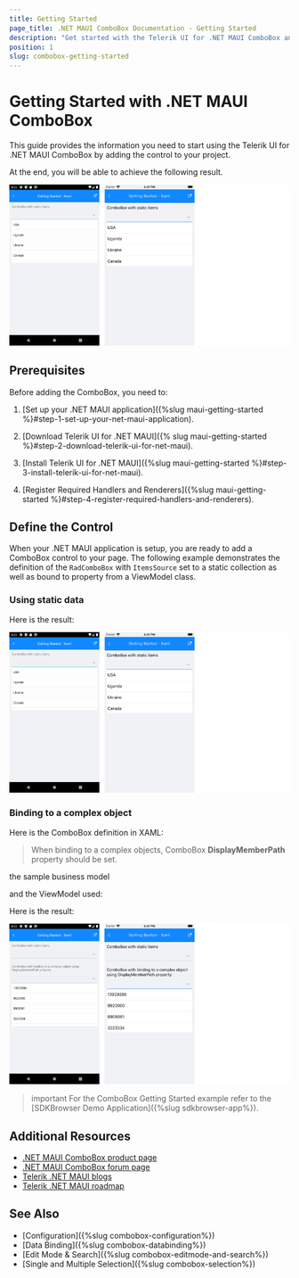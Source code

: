 ```yaml
---
title: Getting Started
page_title: .NET MAUI ComboBox Documentation - Getting Started
description: "Get started with the Telerik UI for .NET MAUI ComboBox and add the control to your .NET MAUI project."
position: 1
slug: combobox-getting-started
---
```


# Getting Started with .NET MAUI ComboBox

This guide provides the information you need to start using the Telerik UI for .NET MAUI ComboBox by adding the control to your project.

At the end, you will be able to achieve the following result.

![ComboBox Getting Started](images/combobox-getting-started.png)

## Prerequisites

Before adding the ComboBox, you need to:

1. [Set up your .NET MAUI application]({%slug maui-getting-started %}#step-1-set-up-your-net-maui-application).

1. [Download Telerik UI for .NET MAUI]({% slug maui-getting-started %}#step-2-download-telerik-ui-for-net-maui).

1. [Install Telerik UI for .NET MAUI]({%slug maui-getting-started %}#step-3-install-telerik-ui-for-net-maui).

1. [Register Required Handlers and Renderers]({%slug maui-getting-started %}#step-4-register-required-handlers-and-renderers).

## Define the Control

When your .NET MAUI application is setup, you are ready to add a ComboBox control to your page. The following example demonstrates the definition of the `RadComboBox` with `ItemsSource` set to a static collection as well as bound to property from a ViewModel class.

### Using static data

<snippet id='combobox-getting-started-static-items-xaml'/>

Here is the result:

![ComboBox Getting Started](images/combobox-getting-started.png)

### Binding to a complex object

Here is the ComboBox definition in XAML:

<snippet id='combobox-getting-started-complex-object-xaml'/>

> When binding to a complex objects, ComboBox **DisplayMemberPath** property should be set.

the sample business model

<snippet id='combobox-city-businessmodel'/>

and the ViewModel used:

<snippet id='combobox-cities-viewmodel'/>

Here is the result:

![ComboBox Binding](images/combobox-getting-started-complex-data.png)

>important For the ComboBox Getting Started example refer to the [SDKBrowser Demo Application]({%slug sdkbrowser-app%}).

## Additional Resources

- [.NET MAUI ComboBox product page](https://www.telerik.com/maui-ui/checkbox)
- [.NET MAUI ComboBox forum page](https://www.telerik.com/forums/maui?tagId=1937)
- [Telerik .NET MAUI blogs](https://www.telerik.com/blogs/mobile-net-maui)
- [Telerik .NET MAUI roadmap](https://www.telerik.com/support/whats-new/maui-ui/roadmap)

## See Also

- [Configuration]({%slug combobox-configuration%})
- [Data Binding]({%slug combobox-databinding%})
- [Edit Mode & Search]({%slug combobox-editmode-and-search%}) 
- [Single and Multiple Selection]({%slug combobox-selection%})
